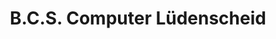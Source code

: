 ---
title: "B.C.S. Computer Lüdenscheid"
url: /luedenscheid/b-c-s-computer-luedenscheid/
shop: Computer
---